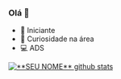 ### Olá 👋
- 🌱 Iniciante
- 👀 Curiosidade na área
- 💻 ADS 



<a href="https://github.com/Gurupreet">
 <img align="center" src="https://github-readme-stats.vercel.app/api?username=ThaysMariano&show_icons=true&theme=dark&line_height=27" alt="**SEU NOME** github stats"/>
</a>
